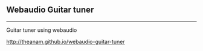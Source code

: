 ## Webaudio Guitar tuner


*** 

Guitar tuner using webaudio 

<http://theanam.github.io/webaudio-guitar-tuner>